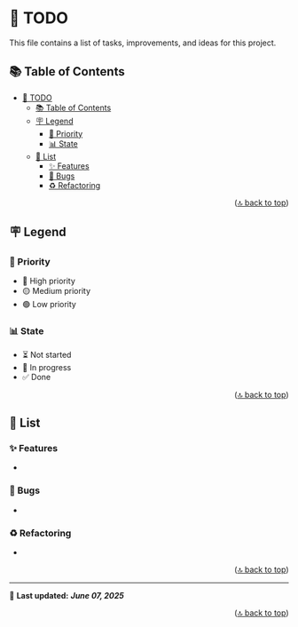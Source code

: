 <!-- markdownlint-disable MD033 MD041 -->

<a id="top"></a>

# 📝 TODO

This file contains a list of tasks, improvements, and ideas for this project.

## 📚 Table of Contents

- [📝 TODO](#-todo)
  - [📚 Table of Contents](#-table-of-contents)
  - [🪧 Legend](#-legend)
    - [🚨 Priority](#-priority)
    - [📊 State](#-state)
  - [📝 List](#-list)
    - [✨ Features](#-features)
    - [🐛 Bugs](#-bugs)
    - [♻️ Refactoring](#️-refactoring)

<p align="right">(<a href="#top">🔝 back to top</a>)</p>

## 🪧 Legend

### 🚨 Priority

- 🔴 High priority
- 🟡 Medium priority
- 🟢 Low priority

### 📊 State

- ⏳ Not started
- 🔄 In progress
- ✅ Done

<p align="right">(<a href="#top">🔝 back to top</a>)</p>

## 📝 List

### ✨ Features

-

### 🐛 Bugs

-

### ♻️ Refactoring

-

<p align="right">(<a href="#top">🔝 back to top</a>)</p>

---

📌 **Last updated:** ***June 07, 2025***

<p align="right">(<a href="#top">🔝 back to top</a>)</p>
